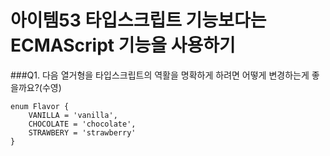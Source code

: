 # 아이템53 타입스크립트 기능보다는 ECMAScript 기능을 사용하기

###Q1. 다음 열거형을 타입스크립트의 역활을 명확하게 하려면 어떻게 변경하는게 좋을까요?(수영)
```
enum Flavor {
    VANILLA = 'vanilla',
    CHOCOLATE = 'chocolate',
    STRAWBERY = 'strawberry'
}
```
